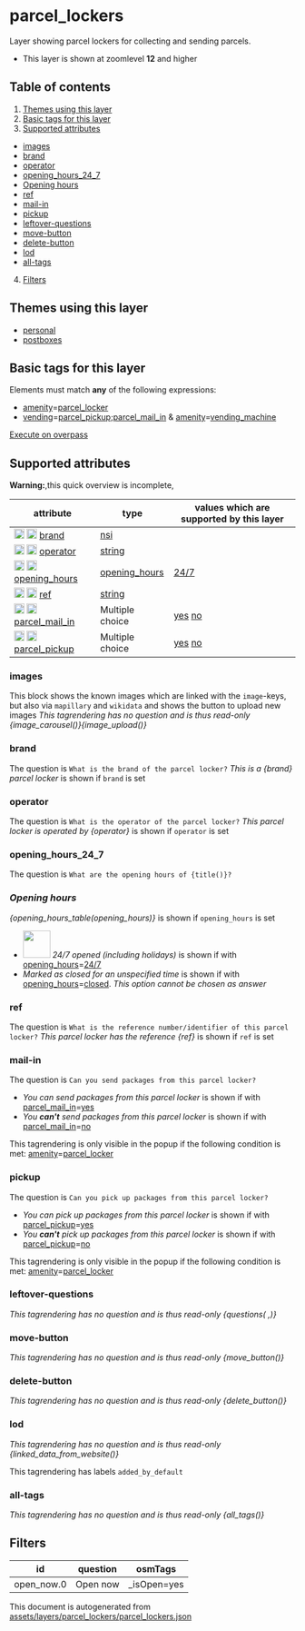 [//]: # (WARNING: this file is automatically generated. Please find the sources at the bottom and edit those sources)

# parcel_lockers




Layer showing parcel lockers for collecting and sending parcels.






 - This layer is shown at zoomlevel **12** and higher



## Table of contents

1. [Themes using this layer](#themes-using-this-layer)
2. [Basic tags for this layer](#basic-tags-for-this-layer)
3. [Supported attributes](#supported-attributes)
  - [images](#images)
  - [brand](#brand)
  - [operator](#operator)
  - [opening_hours_24_7](#opening_hours_24_7)
  - [Opening hours](#opening-hours)
  - [ref](#ref)
  - [mail-in](#mail-in)
  - [pickup](#pickup)
  - [leftover-questions](#leftover-questions)
  - [move-button](#move-button)
  - [delete-button](#delete-button)
  - [lod](#lod)
  - [all-tags](#all-tags)
4. [Filters](#filters)

## Themes using this layer



 - [personal](https://mapcomplete.org/personal)
 - [postboxes](https://mapcomplete.org/postboxes)



## Basic tags for this layer

Elements must match **any** of the following expressions:

 - <a href='https://wiki.openstreetmap.org/wiki/Key:amenity' target='_blank'>amenity</a>=<a href='https://wiki.openstreetmap.org/wiki/Tag:amenity%3Dparcel_locker' target='_blank'>parcel_locker</a>
 - <a href='https://wiki.openstreetmap.org/wiki/Key:vending' target='_blank'>vending</a>=<a href='https://wiki.openstreetmap.org/wiki/Tag:vending%3Dparcel_pickup;parcel_mail_in' target='_blank'>parcel_pickup;parcel_mail_in</a> & <a href='https://wiki.openstreetmap.org/wiki/Key:amenity' target='_blank'>amenity</a>=<a href='https://wiki.openstreetmap.org/wiki/Tag:amenity%3Dvending_machine' target='_blank'>vending_machine</a>

[Execute on overpass](http://overpass-turbo.eu/?Q=%5Bout%3Ajson%5D%5Btimeout%3A90%5D%3B%28%20%20%20%20nwr%5B%22amenity%22%3D%22parcel_locker%22%5D%28%7B%7Bbbox%7D%7D%29%3B%0A%20%20%20%20nwr%5B%22vending%22%3D%22parcel_pickup%3Bparcel_mail_in%22%5D%5B%22amenity%22%3D%22vending_machine%22%5D%28%7B%7Bbbox%7D%7D%29%3B%0A%29%3Bout%20body%3B%3E%3Bout%20skel%20qt%3B)

## Supported attributes

**Warning:**,this quick overview is incomplete,

| attribute | type | values which are supported by this layer |
-----|-----|----- |
| <a target="_blank" href='https://taginfo.openstreetmap.org/keys/brand#values'><img src='https://mapcomplete.org/assets/svg/search.svg' height='18px'></a> <a target="_blank" href='https://taghistory.raifer.tech/?#***/brand/'><img src='https://mapcomplete.org/assets/svg/statistics.svg' height='18px'></a> [brand](https://wiki.openstreetmap.org/wiki/Key:brand) | [nsi](../SpecialInputElements.md#nsi) |  |
| <a target="_blank" href='https://taginfo.openstreetmap.org/keys/operator#values'><img src='https://mapcomplete.org/assets/svg/search.svg' height='18px'></a> <a target="_blank" href='https://taghistory.raifer.tech/?#***/operator/'><img src='https://mapcomplete.org/assets/svg/statistics.svg' height='18px'></a> [operator](https://wiki.openstreetmap.org/wiki/Key:operator) | [string](../SpecialInputElements.md#string) |  |
| <a target="_blank" href='https://taginfo.openstreetmap.org/keys/opening_hours#values'><img src='https://mapcomplete.org/assets/svg/search.svg' height='18px'></a> <a target="_blank" href='https://taghistory.raifer.tech/?#***/opening_hours/'><img src='https://mapcomplete.org/assets/svg/statistics.svg' height='18px'></a> [opening_hours](https://wiki.openstreetmap.org/wiki/Key:opening_hours) | [opening_hours](../SpecialInputElements.md#opening_hours) | [24/7](https://wiki.openstreetmap.org/wiki/Tag:opening_hours%3D24/7) |
| <a target="_blank" href='https://taginfo.openstreetmap.org/keys/ref#values'><img src='https://mapcomplete.org/assets/svg/search.svg' height='18px'></a> <a target="_blank" href='https://taghistory.raifer.tech/?#***/ref/'><img src='https://mapcomplete.org/assets/svg/statistics.svg' height='18px'></a> [ref](https://wiki.openstreetmap.org/wiki/Key:ref) | [string](../SpecialInputElements.md#string) |  |
| <a target="_blank" href='https://taginfo.openstreetmap.org/keys/parcel_mail_in#values'><img src='https://mapcomplete.org/assets/svg/search.svg' height='18px'></a> <a target="_blank" href='https://taghistory.raifer.tech/?#***/parcel_mail_in/'><img src='https://mapcomplete.org/assets/svg/statistics.svg' height='18px'></a> [parcel_mail_in](https://wiki.openstreetmap.org/wiki/Key:parcel_mail_in) | Multiple choice | [yes](https://wiki.openstreetmap.org/wiki/Tag:parcel_mail_in%3Dyes) [no](https://wiki.openstreetmap.org/wiki/Tag:parcel_mail_in%3Dno) |
| <a target="_blank" href='https://taginfo.openstreetmap.org/keys/parcel_pickup#values'><img src='https://mapcomplete.org/assets/svg/search.svg' height='18px'></a> <a target="_blank" href='https://taghistory.raifer.tech/?#***/parcel_pickup/'><img src='https://mapcomplete.org/assets/svg/statistics.svg' height='18px'></a> [parcel_pickup](https://wiki.openstreetmap.org/wiki/Key:parcel_pickup) | Multiple choice | [yes](https://wiki.openstreetmap.org/wiki/Tag:parcel_pickup%3Dyes) [no](https://wiki.openstreetmap.org/wiki/Tag:parcel_pickup%3Dno) |




### images
This block shows the known images which are linked with the `image`-keys, but also via `mapillary` and `wikidata` and shows the button to upload new images
_This tagrendering has no question and is thus read-only_
*{image_carousel()}{image_upload()}*




### brand

The question is `What is the brand of the parcel locker?`
*This is a {brand} parcel locker* is shown if `brand` is set




### operator

The question is `What is the operator of the parcel locker?`
*This parcel locker is operated by {operator}* is shown if `operator` is set




### opening_hours_24_7

The question is `What are the opening hours of {title()}?`
*<h3>Opening hours</h3>{opening_hours_table(opening_hours)}* is shown if `opening_hours` is set


 - <img src='https://raw.githubusercontent.com/pietervdvn/MapComplete/develop/./assets/layers/questions/open24_7.svg' style='width: 3rem; height: 3rem'> *24/7 opened (including holidays)* is shown if with <a href='https://wiki.openstreetmap.org/wiki/Key:opening_hours' target='_blank'>opening_hours</a>=<a href='https://wiki.openstreetmap.org/wiki/Tag:opening_hours%3D24/7' target='_blank'>24/7</a>
 -  *Marked as closed for an unspecified time* is shown if with <a href='https://wiki.openstreetmap.org/wiki/Key:opening_hours' target='_blank'>opening_hours</a>=<a href='https://wiki.openstreetmap.org/wiki/Tag:opening_hours%3Dclosed' target='_blank'>closed</a>. _This option cannot be chosen as answer_





### ref

The question is `What is the reference number/identifier of this parcel locker?`
*This parcel locker has the reference {ref}* is shown if `ref` is set




### mail-in

The question is `Can you send packages from this parcel locker?`



 -  *You can send packages from this parcel locker* is shown if with <a href='https://wiki.openstreetmap.org/wiki/Key:parcel_mail_in' target='_blank'>parcel_mail_in</a>=<a href='https://wiki.openstreetmap.org/wiki/Tag:parcel_mail_in%3Dyes' target='_blank'>yes</a>
 -  *You <b>can't</b> send packages from this parcel locker* is shown if with <a href='https://wiki.openstreetmap.org/wiki/Key:parcel_mail_in' target='_blank'>parcel_mail_in</a>=<a href='https://wiki.openstreetmap.org/wiki/Tag:parcel_mail_in%3Dno' target='_blank'>no</a>


This tagrendering is only visible in the popup if the following condition is met: <a href='https://wiki.openstreetmap.org/wiki/Key:amenity' target='_blank'>amenity</a>=<a href='https://wiki.openstreetmap.org/wiki/Tag:amenity%3Dparcel_locker' target='_blank'>parcel_locker</a>


### pickup

The question is `Can you pick up packages from this parcel locker?`



 -  *You can pick up packages from this parcel locker* is shown if with <a href='https://wiki.openstreetmap.org/wiki/Key:parcel_pickup' target='_blank'>parcel_pickup</a>=<a href='https://wiki.openstreetmap.org/wiki/Tag:parcel_pickup%3Dyes' target='_blank'>yes</a>
 -  *You <b>can't</b> pick up packages from this parcel locker* is shown if with <a href='https://wiki.openstreetmap.org/wiki/Key:parcel_pickup' target='_blank'>parcel_pickup</a>=<a href='https://wiki.openstreetmap.org/wiki/Tag:parcel_pickup%3Dno' target='_blank'>no</a>


This tagrendering is only visible in the popup if the following condition is met: <a href='https://wiki.openstreetmap.org/wiki/Key:amenity' target='_blank'>amenity</a>=<a href='https://wiki.openstreetmap.org/wiki/Tag:amenity%3Dparcel_locker' target='_blank'>parcel_locker</a>


### leftover-questions

_This tagrendering has no question and is thus read-only_
*{questions( ,)}*




### move-button

_This tagrendering has no question and is thus read-only_
*{move_button()}*




### delete-button

_This tagrendering has no question and is thus read-only_
*{delete_button()}*




### lod

_This tagrendering has no question and is thus read-only_
*{linked_data_from_website()}*


This tagrendering has labels 
`added_by_default`

### all-tags

_This tagrendering has no question and is thus read-only_
*{all_tags()}*




## Filters



| id | question | osmTags |
-----|-----|----- |
| open_now.0 | Open now | _isOpen=yes |




This document is autogenerated from [assets/layers/parcel_lockers/parcel_lockers.json](https://github.com/pietervdvn/MapComplete/blob/develop/assets/layers/parcel_lockers/parcel_lockers.json)

